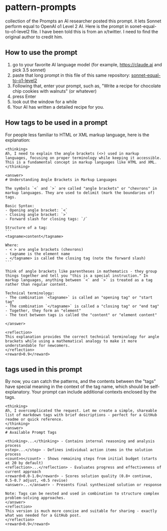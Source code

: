 # pattern-prompts
collection of the Prompts
an AI researcher posted this prompt. it lets Sonnet perform equal to OpenAI o1 Level 2 AI. Here is the prompt in sonet-equal-to-o1-level2 file.
I have been told this is from an x/twitter.  I need to find the original author to credit him.

## How to use the prompt
1) go to your favorite AI language model (for example, https://claude.ai and pick 3.5 sonnet)
1) paste that long prompt in this file of this same repository:  [sonnet-equal-to-o1-level2](sonnet-equal-to-o1-level2)
1) Following that, enter your prompt, such as, "Write a recipe for chocolate chip cookies with walnuts" (or whatever)
1) press Enter
1) look out the window for a while
1) Your AI has written a detailed recipe for you.

## How tags to be used in a prompt
For people less familiar to HTML or XML markup language, here is the explanation:
~~~
<thinking>
Ah, I need to explain the angle brackets (<>) used in markup languages, focusing on proper terminology while keeping it accessible. This is a fundamental concept in markup languages like HTML and XML.
</thinking>

<answer>
# Understanding Angle Brackets in Markup Languages

The symbols `<` and `>` are called "angle brackets" or "chevrons" in markup languages. They are used to delimit (mark the boundaries of) tags.

Basic Syntax:
- Opening angle bracket: `<` 
- Closing angle bracket: `>`
- Forward slash for closing tags: `/`

Structure of a tag:
```
<tagname>content</tagname>

Where:
- < > are angle brackets (chevrons)
- tagname is the element name
- </tagname> is called the closing tag (note the forward slash)
```

Think of angle brackets like parentheses in mathematics - they group things together and tell you "this is a special instruction." In markup languages, anything between `<` and `>` is treated as a tag rather than regular content.

Technical terminology:
- The combination `<tagname>` is called an "opening tag" or "start tag"
- The combination `</tagname>` is called a "closing tag" or "end tag"
- Together, they form an "element"
- The text between tags is called the "content" or "element content"

</answer>

<reflection>
This explanation provides the correct technical terminology for angle brackets while using a mathematical analogy to make it more understandable for newcomers.
</reflection>
<reward>0.9</reward>
~~~

## tags used in this prompt
By now, you can catch the patterns, and the contents between the "tags" have special meaning in the context of the tag name, which should be self-explanatory.
Your prompt can include additional contexts enclosed by the tags.
~~~
<thinking>
Ah, I overcomplicated the request. Let me create a simple, shareable list of markdown tags with brief descriptions - perfect for a GitHub readme or quick reference.
</thinking>
<answer>
# Available Prompt Tags

<thinking>...</thinking> - Contains internal reasoning and analysis process
<step>...</step> - Defines individual action items in the solution process
<count>n</count> - Shows remaining steps from initial budget (starts at 20 by default)
<reflection>...</reflection> - Evaluates progress and effectiveness of current approach
<reward>0.0-1.0</reward> - Scores solution quality (0.8+ continue, 0.5-0.7 adjust, <0.5 revise)
<answer>...</answer> - Presents final synthesized solution or response

Note: Tags can be nested and used in combination to structure complex problem-solving approaches.
</answer>
<reflection>
This version is much more concise and suitable for sharing - exactly what was needed for a GitHub post.
</reflection>
<reward>0.9</reward>
~~~
